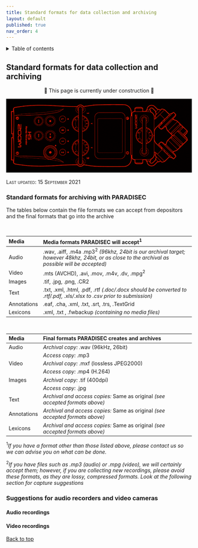 ```yaml
---
title: Standard formats for data collection and archiving
layout: default
published: true
nav_order: 4
---
```


<details closed markdown="block">
  <summary>
    Table of contents
  </summary>
  {: .text-delta }
1. TOC
{:toc}
</details>

<style>
H5{color:White !important;}
</style>

<style>
H6{color:White !important;}
</style>

## Standard formats for data collection and archiving

<p align="center">
🚧 This page is currently under construction 🚧
</p>

<p align="center">
  <img height="200" src="images/rainbow-zoom.gif">
</p>

<span style="font-variant:small-caps;">Last updated: 15 September 2021</span>

### Standard formats for archiving with PARADISEC
The tables below contain the file formats we can accept from depositors and the final formats that go into the archive

<br>

| Media  |  Media formats PARADISEC will accept<sup>1</sup>   | 
| :---   | :---                                        | 
| Audio  |  .wav, .aiff, .m4a .mp3<sup>2</sup> *(96khz, 24bit is our archival target; however 48khz, 24bit, or as close to the archival as possible will be accepted)* |
| Video  |  .mts (AVCHD), .avi, .mov, .m4v, .dv, .mpg<sup>2</sup> |
| Images | .tif, .jpg, .png, .CR2                      |
| Text   | .txt, .xml, .html, .pdf, .rtf *(.doc/.docx should be converted to .rtf/.pdf, .xls/.xlsx to .csv prior to submission)*                                        |
| Annotations | .eaf, .cha, .xml, .txt, .srt, .trs, .TextGrid|
| Lexicons |  .xml, .txt , .fwbackup *(containing no media files)*|

<br>

| Media  |  Final formats PARADISEC creates and archives| 
| :---   | :---                                       | 
| Audio  |  *Archival copy:* .wav (96kHz, 26bit)    |
|        |  *Access copy:* .mp3 
| Video  |  *Archival copy:* .mxf (lossless JPEG2000)|
|        |  *Access copy:* .mp4 (H.264)             |
| Images |  *Archival copy:* .tif (400dpi)          |
|        |  *Access copy:* .jpg                     |
| Text   |  *Archival and access copies:* Same as original *(see accepted formats above)*|
| Annotations | *Archival and access copies:* Same as original *(see accepted formats above)*|
| Lexicons | *Archival and access copies:* Same as original *(see accepted formats above)*|

<sup>1</sup>*If you have a format other than those listed above, please contact us so we can advise you on what can be done.*

<sup>2</sup>*If you have files such as .mp3 (audio) or .mpg (video), we will certainly accept them; however, if you are collecting new recordings, please avoid these formats, as they are lossy, compressed formats. Look at the following section for capture suggestions*

### Suggestions for audio recorders and video cameras
#### Audio recordings

#### Video recordings



[Back to top](#)
